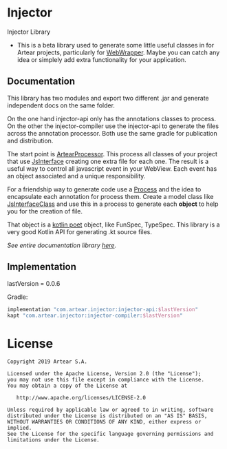 # Injector

Injector Library

- This is a beta library used to generate some little useful classes in for 
Artear projects, particularly for [WebWrapper](https://github.com/Artear/app_lib_webwrap_android). 
Maybe you can catch any idea or simplely add extra functionality for 
your application.

 
Documentation
--------

This library has two modules and export two different .jar and generate
independent docs on the same folder.

On the one hand injector-api only has the annotations classes to 
process. On the other the injector-compiler use the injector-api 
to generate the files across the annotation processor. Both use the same 
gradle for publication and distribution.

The start point is [ArtearProcessor](./injector-compiler/src/main/java/com/artear/injector/compiler/ArtearProcessor.kt).
This process all classes of your project that use [JsInterface](./injector-api/src/main/java/com/artear/injector/api/JsInterface.kt)
creating one extra file for each one. The result is a useful way to 
control all javascript event in your WebView. Each event has an object
associated and a unique responsibility. 

For a friendship way to generate code use a [Process](./injector-compiler/src/main/java/com/artear/injector/compiler/process/Process.kt)
and the idea to encapsulate each annotation for process them. Create a 
model class like [JsInterfaceClass](./injector-compiler/src/main/java/com/artear/injector/compiler/process/model/JsInterfaceClass.kt) 
and use this in a process to generate each **object** to help you for the
creation of file. 

That object is a [kotlin poet](https://github.com/square/kotlinpoet) 
object, like FunSpec, TypeSpec. This library is a very good Kotlin API 
for generating .kt source files.


*See entire documentation library [here](https://artear.github.io/app_lib_injector_android).*

 
Implementation
--------

lastVersion = 0.0.6

Gradle:
```groovy
implementation "com.artear.injector:injector-api:$lastVersion"
kapt "com.artear.injector:injector-compiler:$lastVersion"
```

License
=======

    Copyright 2019 Artear S.A.

    Licensed under the Apache License, Version 2.0 (the "License");
    you may not use this file except in compliance with the License.
    You may obtain a copy of the License at

       http://www.apache.org/licenses/LICENSE-2.0

    Unless required by applicable law or agreed to in writing, software
    distributed under the License is distributed on an "AS IS" BASIS,
    WITHOUT WARRANTIES OR CONDITIONS OF ANY KIND, either express or implied.
    See the License for the specific language governing permissions and
    limitations under the License.

